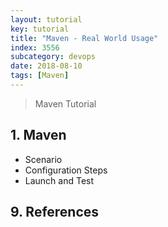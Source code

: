 ```yaml
---
layout: tutorial
key: tutorial
title: "Maven - Real World Usage"
index: 3556
subcategory: devops
date: 2018-08-10
tags: [Maven]
---
```


> Maven Tutorial

## 1. Maven
* Scenario
* Configuration Steps
* Launch and Test


## 9. References
